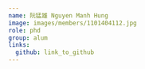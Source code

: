 ```yaml
---
name: 阮猛雄 Nguyen Manh Hung 
image: images/members/1101404112.jpg 
role: phd
group: alum
links:
  github: link_to_github 
---
```

